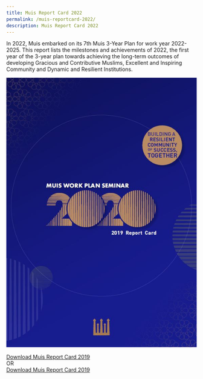 ```yaml
---
title: Muis Report Card 2022
permalink: /muis-reportcard-2022/
description: Muis Report Card 2022
---
```

In 2022, Muis embarked on its 7th Muis 3-Year Plan for work year 2022-2025. This report lists the milestones and achievements of 2022, the first year of the 3-year plan towards achieving the long-term outcomes of developing Gracious and Contributive Muslims, Excellent and Inspiring Community and Dynamic and Resilient Institutions.

![Muis Report Card 2019](/images/muis%202019%20report%20card.JPG)

<a href="https://go.gov.sg/muisreportcard2019">Download Muis Report Card 2019</a><br>
OR<br>
[Download Muis Report Card 2019](/files/muis%20report%20card%202019.pdf)